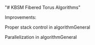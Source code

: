 "# KBSM Fibered Torus Algorithms"

Improvements:

Proper stack control in algorithmGeneral

Parallelization in algorithmGeneral
